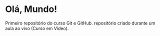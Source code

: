 # Olá, Mundo!
 Primeiro repositório do curso Git e GitHub.
repositório criado durante um aula ao vivo (Curso em Vídeo).<p>
